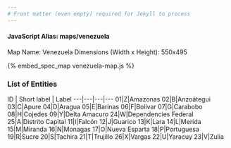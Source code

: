 ```yaml
---
# Front matter (even empty) required for Jekyll to process
---
```


#### JavaScript Alias: maps/venezuela

Map Name: Venezuela
Dimensions (Width x Height): 550x495



{% embed_spec_map venezuela-map.js %}

### List of Entities

ID | Short label | Label
---|---|---|---
01|Z|Amazonas
02|B|Anzoátegui
03|C|Apure
04|D|Aragua
05|E|Barinas
06|F|Bolívar
07|G|Carabobo
08|H|Cojedes
09|Y|Delta Amacuro
24|W|Dependencies Federal
25|A|Distrito Capital
11|I|Falcón
12|J|Guarico
13|K|Lara
14|L|Merida
15|M|Miranda
16|N|Monagas
17|O|Nueva Esparta
18|P|Portuguesa
19|R|Sucre
20|S|Tachira
21|T|Trujillo
26|X|Vargas
22|U|Yaracuy
23|V|Zulia

